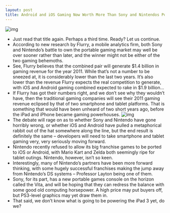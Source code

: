 ```yaml
---
layout: post
title: Android and iOS Gaming Now Worth More Than Sony and Nintendos Portable Divisions Combined
---
```

![img](http://media.idownloadblog.com/wp-content/uploads/2011/11/005733-RR2HD_screen_01_500.jpg)
* Just read that title again. Perhaps a third time. Ready? Let us continue.
* According to new research by Flurry, a mobile analytics firm, both Sony and Nintendo’s battle to own the portable gaming market may well be over sooner rather than later, and the winner might not be either of the two gaming behemoths.
* See, Flurry believes that the combined pair will generate $1.4 billion in gaming revenue for the year 2011. While that’s not a number to be sneezed at, it is considerably lower than the last two years. It’s also lower than the revenue Flurry expects the real competition to generate, with iOS and Android gaming combined expected to rake in $1.9 billion…
* If Flurry has got their numbers right, and we don’t see why they wouldn’t have, then the traditional gaming companies will see their 2011 gaming revenue eclipsed by that of two smartphone and tablet platforms. That is something that would have been unheard of two short years ago, before the iPad and iPhone became gaming powerhouses.
![img](http://media.idownloadblog.com/wp-content/uploads/2011/11/chart_usportablegamerevenue_marketshare_2009-2011-resized-600.png)
* The debate will rage on as to whether Sony and Nintendo have gone horribly wrong, or whether iOS and Android have pulled a metaphorical rabbit out of the hat somewhere along the line, but the end result is definitely the same – developers will need to take smartphone and tablet gaming very, very seriously moving forward.
* Nintendo recently refused to allow its big franchise games to be ported to iOS or Android, with Mario Kart and Zelda both seemingly ripe for tablet outings. Nintendo, however, isn’t so keen.
* Interestingly, many of Nintendo’s partners have been more forward thinking, with some hugely successful franchises making the jump away from Nintendo’s DS systems – Professor Layton being one of them.
* Sony, for its part, has a new portable games console on the horizon called the Vita, and will be hoping that they can redress the balance with some good old computing horsepower. A high price may put buyers off, but PS3-level graphics may yet draw them in.
* That said, we don’t know what is going to be powering the iPad 3 yet, do we?

